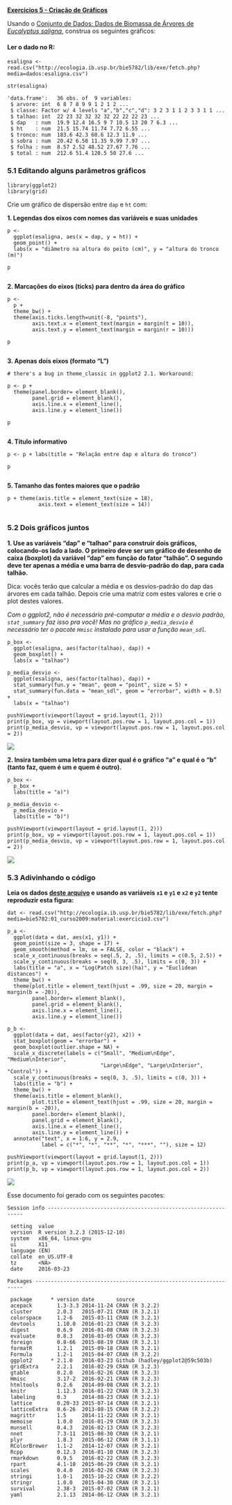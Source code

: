 **[Exercicios 5 - Criação de
Gráficos](http://ecologia.ib.usp.br/bie5782/doku.php?id=bie5782:01_curso_atual:exercicios5)**

Usando o [Conjunto de Dados: Dados de Biomassa de Árvores de *Eucalyptus
saligna*](http://ecologia.ib.usp.br/bie5782/doku.php?id=dados:dados-esaligna),
construa os seguintes gráficos:

#### Ler o dado no R:

    esaligna <- read.csv("http://ecologia.ib.usp.br/bie5782/lib/exe/fetch.php?media=dados:esaligna.csv")

    str(esaligna)

    'data.frame':   36 obs. of  9 variables:
     $ arvore: int  6 8 7 8 9 9 1 2 1 2 ...
     $ classe: Factor w/ 4 levels "a","b","c","d": 3 2 3 1 1 2 3 3 1 1 ...
     $ talhao: int  22 23 32 32 32 32 22 22 22 23 ...
     $ dap   : num  19.9 12.4 16.5 9 7 10.5 13 20 7 6.3 ...
     $ ht    : num  21.5 15.74 11.74 7.72 6.55 ...
     $ tronco: num  183.6 42.3 60.6 12.3 11.9 ...
     $ sobra : num  20.42 6.58 11.35 9.99 7.97 ...
     $ folha : num  8.57 2.52 48.52 27.67 7.76 ...
     $ total : num  212.6 51.4 120.5 50 27.6 ...

### 5.1 Editando alguns parâmetros gráficos

    library(ggplot2)
    library(grid)

Crie um gráfico de dispersão entre `dap` e `ht` com:

**1. Legendas dos eixos com nomes das variáveis e suas unidades**

    p <- 
      ggplot(esaligna, aes(x = dap, y = ht)) + 
      geom_point() +
      labs(x = "diâmetro na altura do peito (cm)", y = "altura do tronco (m)")

    p

<img src="exercicio_5_graficos_files/figure-markdown_strict/unnamed-chunk-3-1.png" title="" alt="" style="display: block; margin: auto;" />

**2. Marcações do eixos (ticks) para dentro da área do gráfico**

    p <- 
      p + 
      theme_bw() + 
      theme(axis.ticks.length=unit(-8, "points"), 
            axis.text.x = element_text(margin = margin(t = 10)),
            axis.text.y = element_text(margin = margin(r = 10)))

    p

<img src="exercicio_5_graficos_files/figure-markdown_strict/unnamed-chunk-4-1.png" title="" alt="" style="display: block; margin: auto;" />

**3. Apenas dois eixos (formato “L”)**

    # there's a bug in theme_classic in ggplot2 2.1. Workaround:

    p <- p + 
      theme(panel.border= element_blank(),
            panel.grid = element_blank(),
            axis.line.x = element_line(),
            axis.line.y = element_line())

    p

<img src="exercicio_5_graficos_files/figure-markdown_strict/unnamed-chunk-5-1.png" title="" alt="" style="display: block; margin: auto;" />

**4. Título informativo**

    p <- p + labs(title = "Relação entre dap e altura do tronco")

    p

<img src="exercicio_5_graficos_files/figure-markdown_strict/unnamed-chunk-6-1.png" title="" alt="" style="display: block; margin: auto;" />

**5. Tamanho das fontes maiores que o padrão**

    p + theme(axis.title = element_text(size = 18),
              axis.text = element_text(size = 14))

<img src="exercicio_5_graficos_files/figure-markdown_strict/unnamed-chunk-7-1.png" title="" alt="" style="display: block; margin: auto;" />

### 5.2 Dois gráficos juntos

**1. Use as variáveis “dap” e “talhao” para construir dois gráficos,
colocando-os lado a lado. O primeiro deve ser um gráfico de desenho de
caixa (boxplot) da variável “dap” em função do fator “talhão”. O segundo
deve ter apenas a média e uma barra de desvio-padrão do dap, para cada
talhão.**

Dica: vocês terão que calcular a média e os desvios-padrão do dap das
árvores em cada talhão. Depois crie uma matriz com estes valores e crie
o plot destes valores.

*Com o ggplot2, não é necessário pré-computar a média e o desvio padrão,
`stat_summary` faz isso pra você!* *Mas no gráfico `p_media_desvio` é
necessário ter o pacote `Hmisc` instalado para usar a função
`mean_sdl`.*

    p_box <- 
      ggplot(esaligna, aes(factor(talhao), dap)) +
      geom_boxplot() +
      labs(x = "talhao")
      
    p_media_desvio <-
      ggplot(esaligna, aes(factor(talhao), dap)) + 
      stat_summary(fun.y = "mean", geom = "point", size = 5) +
      stat_summary(fun.data = "mean_sdl", geom = "errorbar", width = 0.5) +
      labs(x = "talhao")

    pushViewport(viewport(layout = grid.layout(1, 2)))
    print(p_box, vp = viewport(layout.pos.row = 1, layout.pos.col = 1))
    print(p_media_desvio, vp = viewport(layout.pos.row = 1, layout.pos.col = 2))

![](exercicio_5_graficos_files/figure-markdown_strict/unnamed-chunk-8-1.png)

**2. Insira também uma letra para dizer qual é o gráfico “a” e qual é o
“b” (tanto faz, quem é um e quem é outro).**

    p_box <-
      p_box + 
      labs(title = "a)")

    p_media_desvio <-
      p_media_desvio + 
      labs(title = "b)") 

    pushViewport(viewport(layout = grid.layout(1, 2)))
    print(p_box, vp = viewport(layout.pos.row = 1, layout.pos.col = 1))
    print(p_media_desvio, vp = viewport(layout.pos.row = 1, layout.pos.col = 2))

![](exercicio_5_graficos_files/figure-markdown_strict/unnamed-chunk-9-1.png)

### 5.3 Adivinhando o código

**Leia os dados [deste
arquivo](http://ecologia.ib.usp.br/bie5782/lib/exe/fetch.php?media=bie5782:01_curso2009:material:exercicio3.csv)
e usando as variáveis `x1` e `y1` e `x2` e `y2` tente reproduzir esta
figura:**

    dat <- read.csv("http://ecologia.ib.usp.br/bie5782/lib/exe/fetch.php?media=bie5782:01_curso2009:material:exercicio3.csv")

    p_a <- 
      ggplot(data = dat, aes(x1, y1)) + 
      geom_point(size = 3, shape = 17) + 
      geom_smooth(method = lm, se = FALSE, color = "black") +
      scale_x_continuous(breaks = seq(.5, 2, .5), limits = c(0.5, 2.5)) +
      scale_y_continuous(breaks = seq(0, 3, .5), limits = c(0, 3)) +
      labs(title = "a", x = "Log(Patch size)(ha)", y = "Euclidean distances") + 
      theme_bw() +
      theme(plot.title = element_text(hjust = .99, size = 20, margin = margin(b = -20)),
            panel.border= element_blank(),
            panel.grid = element_blank(),
            axis.line.x = element_line(),
            axis.line.y = element_line())

    p_b <- 
      ggplot(data = dat, aes(factor(y2), x2)) + 
      stat_boxplot(geom = "errorbar") +
      geom_boxplot(outlier.shape = NA) +
      scale_x_discrete(labels = c("Small", "Medium\nEdge", "Medium\nInterior",
                                  "Large\nEdge", "Large\nInterior", "Control")) +
      scale_y_continuous(breaks = seq(0, 3, .5), limits = c(0, 3)) +
      labs(title = "b") +
      theme_bw() +
      theme(axis.title = element_blank(), 
            plot.title = element_text(hjust = .99, size = 20, margin = margin(b = -20)),
            panel.border= element_blank(),
            panel.grid = element_blank(),
            axis.line.x = element_line(),
            axis.line.y = element_line()) +
      annotate("text", x = 1:6, y = 2.9, 
               label = c("*", "*", "**", "*", "***", ""), size = 12) 

    pushViewport(viewport(layout = grid.layout(1, 2)))
    print(p_a, vp = viewport(layout.pos.row = 1, layout.pos.col = 1))
    print(p_b, vp = viewport(layout.pos.row = 1, layout.pos.col = 2))

![](exercicio_5_graficos_files/figure-markdown_strict/unnamed-chunk-10-1.png)

Esse documento foi gerado com os seguintes pacotes:

    Session info --------------------------------------------------------------

     setting  value                       
     version  R version 3.2.3 (2015-12-10)
     system   x86_64, linux-gnu           
     ui       X11                         
     language (EN)                        
     collate  en_US.UTF-8                 
     tz       <NA>                        
     date     2016-03-23                  

    Packages ------------------------------------------------------------------

     package      * version date       source                         
     acepack        1.3-3.3 2014-11-24 CRAN (R 3.2.2)                 
     cluster        2.0.3   2015-07-21 CRAN (R 3.2.1)                 
     colorspace     1.2-6   2015-03-11 CRAN (R 3.2.1)                 
     devtools       1.10.0  2016-01-23 CRAN (R 3.2.3)                 
     digest         0.6.9   2016-01-08 CRAN (R 3.2.3)                 
     evaluate       0.8.3   2016-03-05 CRAN (R 3.2.3)                 
     foreign        0.8-66  2015-08-19 CRAN (R 3.2.1)                 
     formatR        1.2.1   2015-09-18 CRAN (R 3.2.1)                 
     Formula        1.2-1   2015-04-07 CRAN (R 3.2.2)                 
     ggplot2      * 2.1.0   2016-03-23 Github (hadley/ggplot2@59c503b)
     gridExtra      2.2.1   2016-02-29 CRAN (R 3.2.3)                 
     gtable         0.2.0   2016-02-26 CRAN (R 3.2.3)                 
     Hmisc          3.17-2  2016-02-21 CRAN (R 3.2.3)                 
     htmltools      0.2.6   2014-09-08 CRAN (R 3.2.1)                 
     knitr          1.12.3  2016-01-22 CRAN (R 3.2.3)                 
     labeling       0.3     2014-08-23 CRAN (R 3.2.1)                 
     lattice        0.20-33 2015-07-14 CRAN (R 3.2.1)                 
     latticeExtra   0.6-26  2013-08-15 CRAN (R 3.2.2)                 
     magrittr       1.5     2014-11-22 CRAN (R 3.2.1)                 
     memoise        1.0.0   2016-01-29 CRAN (R 3.2.3)                 
     munsell        0.4.3   2016-02-13 CRAN (R 3.2.3)                 
     nnet           7.3-11  2015-08-30 CRAN (R 3.2.1)                 
     plyr           1.8.3   2015-06-12 CRAN (R 3.1.1)                 
     RColorBrewer   1.1-2   2014-12-07 CRAN (R 3.2.1)                 
     Rcpp           0.12.3  2016-01-10 CRAN (R 3.2.3)                 
     rmarkdown      0.9.5   2016-02-22 CRAN (R 3.2.3)                 
     rpart          4.1-10  2015-06-29 CRAN (R 3.2.1)                 
     scales         0.4.0   2016-02-26 CRAN (R 3.2.3)                 
     stringi        1.0-1   2015-10-22 CRAN (R 3.2.2)                 
     stringr        1.0.0   2015-04-30 CRAN (R 3.2.1)                 
     survival       2.38-3  2015-07-02 CRAN (R 3.2.1)                 
     yaml           2.1.13  2014-06-12 CRAN (R 3.2.1)
